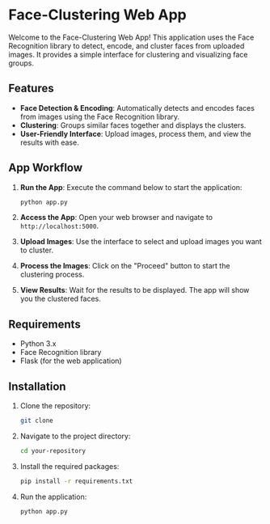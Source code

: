 # Face-Clustering Web App

Welcome to the Face-Clustering Web App! This application uses the Face Recognition library to detect, encode, and cluster faces from uploaded images. It provides a simple interface for clustering and visualizing face groups.

## Features

- **Face Detection & Encoding**: Automatically detects and encodes faces from images using the Face Recognition library.
- **Clustering**: Groups similar faces together and displays the clusters.
- **User-Friendly Interface**: Upload images, process them, and view the results with ease.

## App Workflow

1. **Run the App**: Execute the command below to start the application:
    ```bash
    python app.py
    ```

2. **Access the App**: Open your web browser and navigate to `http://localhost:5000`.

3. **Upload Images**: Use the interface to select and upload images you want to cluster.

4. **Process the Images**: Click on the "Proceed" button to start the clustering process.

5. **View Results**: Wait for the results to be displayed. The app will show you the clustered faces.

## Requirements

- Python 3.x
- Face Recognition library
- Flask (for the web application)

## Installation

1. Clone the repository:
    ```bash
    git clone 
    ```

2. Navigate to the project directory:
    ```bash
    cd your-repository
    ```

3. Install the required packages:
    ```bash
    pip install -r requirements.txt
    ```

4. Run the application:
    ```bash
    python app.py
    ```
